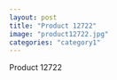 ```yaml
---
layout: post
title: "Product 12722"
image: "product12722.jpg"
categories: "category1"
---
```

Product 12722
